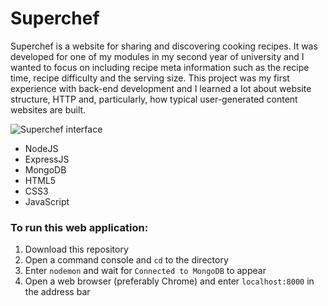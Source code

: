 # Superchef

Superchef is a website for sharing and discovering cooking recipes. It was developed for one of my modules in my second year of university and I wanted to focus on including recipe meta information such as the recipe time, recipe difficulty and the serving size. This project was my first experience with back-end development and I learned a lot about website structure, HTTP and, particularly, how typical user-generated content websites are built.

![Superchef interface](https://giphy.com/gifs/Vd8CKk3jB1ppBjhEwZ)


* NodeJS
* ExpressJS
* MongoDB
* HTML5
* CSS3
* JavaScript


### To run this web application:

1. Download this repository
2. Open a command console and `cd` to the directory
3. Enter `nodemon` and wait for `Connected to MongoDB` to appear
4. Open a web browser (preferably Chrome) and enter `localhost:8000` in the address bar
